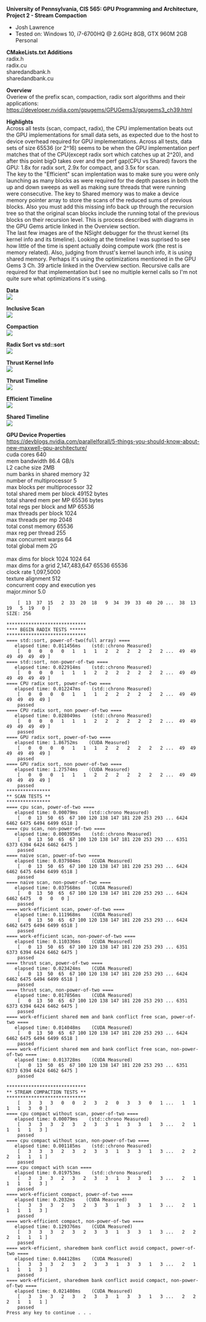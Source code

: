 **University of Pennsylvania, CIS 565: GPU Programming and Architecture,
Project 2 - Stream Compaction**

* Josh Lawrence
* Tested on: Windows 10, i7-6700HQ @ 2.6GHz 8GB, GTX 960M 2GB  Personal

**CMakeLists.txt Additions**<br />
radix.h<br />
radix.cu<br />
sharedandbank.h<br />
sharedandbank.cu<br />

**Overview**<br />
Overiew of the prefix scan, compaction, radix sort algorithms and their applications:
https://developer.nvidia.com/gpugems/GPUGems3/gpugems3_ch39.html

**Highlights**<br />
    Across all tests (scan, compact, radix), the CPU implementation beats out the GPU implementations for small data sets, as expected due to the host to device overhead required for GPU implementations. Across all tests, data sets of size 65536 (or 2^16) seems to be when the GPU implementation perf matches that of the CPU(except radix sort which catches up at 2^20), and after this point bigO takes over and the perf gap(CPU vs Shared) favors the GPU: 1.8x for radix sort, 2.9x for compact, and 3.5x for scan.
<br />
    The key to the "Efficient" scan implentation was to make sure you were only launching as many blocks as were required for the depth passes in both the up and down sweeps as well as making sure threads that were running were consecutive. The key to Shared memory was to make a device memory pointer array to store the scans of the reduced sums of previous blocks. Also you must add this missing info back up through the recursion tree so that the original scan blocks include the running total of the previous blocks on their recursion level. This is process described with diagrams in the GPU Gems article linked in the Overview section.
<br />
    The last few images are of the NSight debugger for the thrust kernel (its kernel info and its timeline). Looking at the timeline I was suprised to see how little of the time is spent actually doing compute work (the rest is memory related). Also, judging from thrust's kernel launch info, it is using shared memory. Perhaps it's using the optimizations mentioned in the GPU Gems 3 Ch. 39 article linked in the Overview section. Recursive calls are required for that implementation but I see no multiple kernel calls so I'm not quite sure what optimizations it's using.

**Data**<br />
![](img/data.png)

**Inclusive Scan**<br />
![](img/graph_inclusivescan.png)

**Compaction**<br />
![](img/graph_compact.png)

**Radix Sort vs std::sort**<br />
![](img/graph_radix.png)

**Thrust Kernel Info**<br />
![](img/ThrustCudaLaunches.png)

**Thrust Timeline**<br />
![](img/ThrustTimeline.png)

**Efficient Timeline**<br />
![](img/EfficientTimeline.png)

**Shared Timeline**<br />
![](img/SharedTimeline.png)

**GPU Device Properties**<br />
https://devblogs.nvidia.com/parallelforall/5-things-you-should-know-about-new-maxwell-gpu-architecture/<br />
cuda cores 640<br />
mem bandwidth 86.4 GB/s<br />
L2 cache size 2MB<br />
num banks in shared memory 32<br />
number of multiprocessor 5<br />
max blocks per multiprocessor 32<br />
total shared mem per block 49152 bytes<br />
total shared mem per MP 65536 bytes<br />
total regs per block and MP 65536<br />
max threads per block 1024<br />
max threads per mp 2048<br />
total const memory 65536<br />
max reg per thread 255<br />
max concurrent warps 64<br />
total global mem 2G<br />
<br />
max dims for block 1024 1024 64<br />
max dims for a grid 2,147,483,647 65536 65536<br />
clock rate 1,097,5000<br />
texture alignment 512<br />
concurrent copy and execution yes<br />
major.minor 5.0<br />

```
    [  13  37  15   2  33  20  18   9  34  39  33  40  20 ...  38  13  19   5  19   0 ]
SIZE: 256

*****************************
**** BEGIN RADIX TESTS ******
*****************************
==== std::sort, power-of-two(full array) ====
   elapsed time: 0.011456ms    (std::chrono Measured)
    [   0   0   0   0   1   1   1   2   2   2   2   2   2 ...  49  49  49  49  49  49 ]
==== std::sort, non-power-of-two ====
   elapsed time: 0.022914ms    (std::chrono Measured)
    [   0   0   0   1   1   1   2   2   2   2   2   2   2 ...  49  49  49  49  49  49 ]
==== CPU radix sort, power-of-two ====
   elapsed time: 0.012247ms    (std::chrono Measured)
    [   0   0   0   0   1   1   1   2   2   2   2   2   2 ...  49  49  49  49  49  49 ]
    passed
==== CPU radix sort, non power-of-two ====
   elapsed time: 0.028049ms    (std::chrono Measured)
    [   0   0   0   1   1   1   2   2   2   2   2   2   2 ...  49  49  49  49  49  49 ]
    passed
==== GPU radix sort, power-of-two ====
   elapsed time: 1.86752ms    (CUDA Measured)
    [   0   0   0   0   1   1   1   2   2   2   2   2   2 ...  49  49  49  49  49  49 ]
    passed
==== GPU radix sort, non power-of-two ====
   elapsed time: 1.27574ms    (CUDA Measured)
    [   0   0   0   1   1   1   2   2   2   2   2   2   2 ...  49  49  49  49  49  49 ]
    passed
****************
** SCAN TESTS **
****************
==== cpu scan, power-of-two ====
   elapsed time: 0.00079ms    (std::chrono Measured)
    [   0  13  50  65  67 100 120 138 147 181 220 253 293 ... 6424 6462 6475 6494 6499 6518 ]
==== cpu scan, non-power-of-two ====
   elapsed time: 0.000395ms    (std::chrono Measured)
    [   0  13  50  65  67 100 120 138 147 181 220 253 293 ... 6351 6373 6394 6424 6462 6475 ]
    passed
==== naive scan, power-of-two ====
   elapsed time: 0.037984ms    (CUDA Measured)
    [   0  13  50  65  67 100 120 138 147 181 220 253 293 ... 6424 6462 6475 6494 6499 6518 ]
    passed
==== naive scan, non-power-of-two ====
   elapsed time: 0.037568ms    (CUDA Measured)
    [   0  13  50  65  67 100 120 138 147 181 220 253 293 ... 6424 6462 6475   0   0   0 ]
    passed
==== work-efficient scan, power-of-two ====
   elapsed time: 0.111968ms    (CUDA Measured)
    [   0  13  50  65  67 100 120 138 147 181 220 253 293 ... 6424 6462 6475 6494 6499 6518 ]
    passed
==== work-efficient scan, non-power-of-two ====
   elapsed time: 0.110336ms    (CUDA Measured)
    [   0  13  50  65  67 100 120 138 147 181 220 253 293 ... 6351 6373 6394 6424 6462 6475 ]
    passed
==== thrust scan, power-of-two ====
   elapsed time: 0.023424ms    (CUDA Measured)
    [   0  13  50  65  67 100 120 138 147 181 220 253 293 ... 6424 6462 6475 6494 6499 6518 ]
    passed
==== thrust scan, non-power-of-two ====
   elapsed time: 0.017856ms    (CUDA Measured)
    [   0  13  50  65  67 100 120 138 147 181 220 253 293 ... 6351 6373 6394 6424 6462 6475 ]
    passed
==== work-efficient shared mem and bank conflict free scan, power-of-two ====
   elapsed time: 0.014048ms    (CUDA Measured)
    [   0  13  50  65  67 100 120 138 147 181 220 253 293 ... 6424 6462 6475 6494 6499 6518 ]
    passed
==== work-efficient shared mem and bank conflict free scan, non-power-of-two ====
   elapsed time: 0.013728ms    (CUDA Measured)
    [   0  13  50  65  67 100 120 138 147 181 220 253 293 ... 6351 6373 6394 6424 6462 6475 ]
    passed

*****************************
** STREAM COMPACTION TESTS **
*****************************
    [   3   3   3   0   0   2   3   2   0   3   3   0   1 ...   1   1   1   1   3   0 ]
==== cpu compact without scan, power-of-two ====
   elapsed time: 0.00079ms    (std::chrono Measured)
    [   3   3   3   2   3   2   3   3   1   3   3   1   3 ...   2   1   1   1   1   3 ]
    passed
==== cpu compact without scan, non-power-of-two ====
   elapsed time: 0.001185ms    (std::chrono Measured)
    [   3   3   3   2   3   2   3   3   1   3   3   1   3 ...   2   2   2   1   1   1 ]
    passed
==== cpu compact with scan ====
   elapsed time: 0.019753ms    (std::chrono Measured)
    [   3   3   3   2   3   2   3   3   1   3   3   1   3 ...   2   1   1   1   1   3 ]
    passed
==== work-efficient compact, power-of-two ====
   elapsed time: 0.2032ms    (CUDA Measured)
    [   3   3   3   2   3   2   3   3   1   3   3   1   3 ...   2   1   1   1   1   3 ]
    passed
==== work-efficient compact, non-power-of-two ====
   elapsed time: 0.129376ms    (CUDA Measured)
    [   3   3   3   2   3   2   3   3   1   3   3   1   3 ...   2   2   2   1   1   1 ]
    passed
==== work-efficient, sharedmem bank conflict avoid compact, power-of-two ====
   elapsed time: 0.044128ms    (CUDA Measured)
    [   3   3   3   2   3   2   3   3   1   3   3   1   3 ...   2   1   1   1   1   3 ]
    passed
==== work-efficient, sharedmem bank conflict avoid compact, non-power-of-two ====
   elapsed time: 0.021408ms    (CUDA Measured)
    [   3   3   3   2   3   2   3   3   1   3   3   1   3 ...   2   2   2   1   1   1 ]
    passed
Press any key to continue . . .
```

